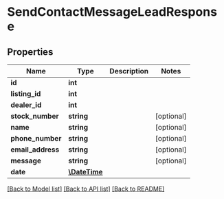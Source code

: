 # SendContactMessageLeadResponse

## Properties
Name | Type | Description | Notes
------------ | ------------- | ------------- | -------------
**id** | **int** |  | 
**listing_id** | **int** |  | 
**dealer_id** | **int** |  | 
**stock_number** | **string** |  | [optional] 
**name** | **string** |  | [optional] 
**phone_number** | **string** |  | [optional] 
**email_address** | **string** |  | [optional] 
**message** | **string** |  | [optional] 
**date** | [**\DateTime**](\DateTime.md) |  | 

[[Back to Model list]](../README.md#documentation-for-models) [[Back to API list]](../README.md#documentation-for-api-endpoints) [[Back to README]](../README.md)


